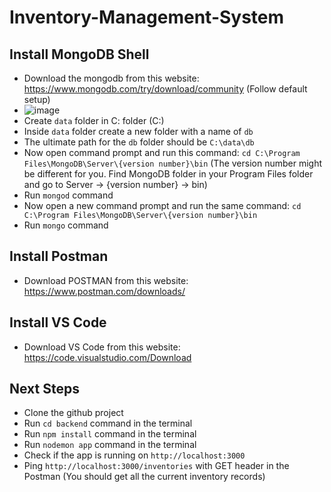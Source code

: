 # Inventory-Management-System

## Install MongoDB Shell

- Download the mongodb from this website: https://www.mongodb.com/try/download/community (Follow default setup)
- ![image](https://user-images.githubusercontent.com/43282559/146696780-7af3ccc8-2fab-44f2-8b02-471e6757b041.png)
- Create `data` folder in C: folder (C:\)
- Inside `data` folder create a new folder with a name of `db`
- The ultimate path for the `db` folder should be `C:\data\db`
- Now open command prompt and run this command: `cd C:\Program Files\MongoDB\Server\{version number}\bin` (The version number might be different for you. Find MongoDB folder in your Program Files folder and go to Server -> {version number} -> bin)
- Run `mongod` command 
- Now open a new command prompt and run the same command: `cd C:\Program Files\MongoDB\Server\{version number}\bin` 
- Run `mongo` command

## Install Postman

- Download POSTMAN from this website: https://www.postman.com/downloads/

## Install VS Code

- Download VS Code from this website: https://code.visualstudio.com/Download

## Next Steps

- Clone the github project
- Run `cd backend` command in the terminal
- Run `npm install` command in the terminal
- Run `nodemon app` command in the terminal
- Check if the app is running on `http://localhost:3000` 
- Ping `http://localhost:3000/inventories` with GET header in the Postman (You should get all the current inventory records)



